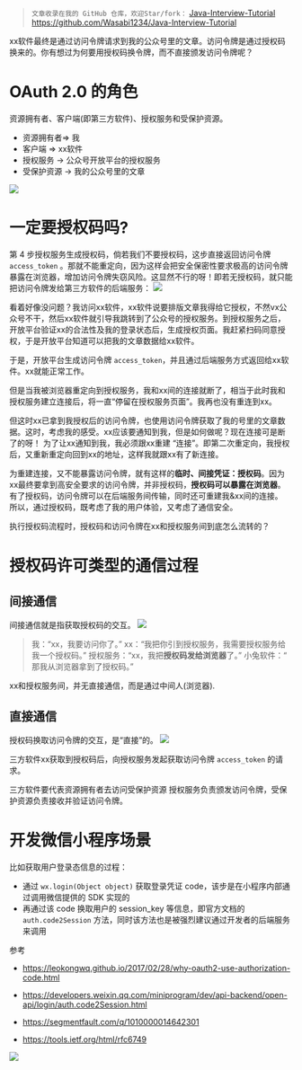 > `文章收录在我的 GitHub 仓库，欢迎Star/fork：`
> [Java-Interview-Tutorial](https://github.com/Wasabi1234/Java-Interview-Tutorial)
> https://github.com/Wasabi1234/Java-Interview-Tutorial

xx软件最终是通过访问令牌请求到我的公众号里的文章。访问令牌是通过授权码换来的。你有想过为何要用授权码换令牌，而不直接颁发访问令牌呢？

# OAuth 2.0 的角色
资源拥有者、客户端(即第三方软件)、授权服务和受保护资源。

- 资源拥有者=> 我
- 客户端 => xx软件
- 授权服务 -> 公众号开放平台的授权服务
- 受保护资源 -> 我的公众号里的文章


![](https://img-blog.csdnimg.cn/20201018001849588.png?x-oss-process=image/watermark,type_ZmFuZ3poZW5naGVpdGk,shadow_10,text_SmF2YUVkZ2U=,size_1,color_FFFFFF,t_70#pic_center)


# 一定要授权码吗?

第 4 步授权服务生成授权码，倘若我们不要授权码，这步直接返回访问令牌`access_token` 。那就不能重定向，因为这样会把安全保密性要求极高的访问令牌暴露在浏览器，增加访问令牌失窃风险。这显然不行的呀！即若无授权码，就只能把访问令牌发给第三方软件的后端服务：
![](https://img-blog.csdnimg.cn/20201018005205945.png?x-oss-process=image/watermark,type_ZmFuZ3poZW5naGVpdGk,shadow_10,text_SmF2YUVkZ2U=,size_1,color_FFFFFF,t_70#pic_center)

看着好像没问题？我访问xx软件，xx软件说要排版文章我得给它授权，不然vx公众号不干，然后xx软件就引导我跳转到了公众号的授权服务。到授权服务之后，开放平台验证xx的合法性及我的登录状态后，生成授权页面。我赶紧扫码同意授权，于是开放平台知道可以把我的文章数据给xx软件。

于是，开放平台生成访问令牌 `access_token`，并且通过后端服务方式返回给xx软件。xx就能正常工作。

但是当我被浏览器重定向到授权服务，我和xx间的连接就断了，相当于此时我和授权服务建立连接后，将一直“停留在授权服务页面”。我再也没有重连到xx。

但这时xx已拿到我授权后的访问令牌，也使用访问令牌获取了我的号里的文章数据。这时，考虑我的感受。xx应该要通知到我，但是如何做呢？现在连接可是断了的呀！
为了让xx通知到我，我必须跟xx重建 “连接”。即第二次重定向，我授权后，又重新重定向回到xx的地址，这样我就跟xx有了新连接。


为重建连接，又不能暴露访问令牌，就有这样的**临时、间接凭证：授权码**。因为xx最终要拿到高安全要求的访问令牌，并非授权码，**授权码可以暴露在浏览器**。
有了授权码，访问令牌可以在后端服务间传输，同时还可重建我&xx间的连接。
所以，通过授权码，既考虑了我的用户体验，又考虑了通信安全。

执行授权码流程时，授权码和访问令牌在xx和授权服务间到底怎么流转的？

# 授权码许可类型的通信过程

## 间接通信
间接通信就是指获取授权码的交互。
![](https://img-blog.csdnimg.cn/20201018044054921.png?x-oss-process=image/watermark,type_ZmFuZ3poZW5naGVpdGk,shadow_10,text_SmF2YUVkZ2U=,size_1,color_FFFFFF,t_70#pic_center)

> 我：“xx，我要访问你了。”
xx：“我把你引到授权服务，我需要授权服务给我一个授权码。”
授权服务：“xx，我把**授权码发给浏览器**了。”
小兔软件：“ 那我从浏览器拿到了授权码。”

xx和授权服务间，并无直接通信，而是通过中间人(浏览器).

## 直接通信
授权码换取访问令牌的交互，是“直接”的。
![](https://img-blog.csdnimg.cn/20201018044618552.png?x-oss-process=image/watermark,type_ZmFuZ3poZW5naGVpdGk,shadow_10,text_SmF2YUVkZ2U=,size_1,color_FFFFFF,t_70#pic_center)

三方软件xx获取到授权码后，向授权服务发起获取访问令牌 `access_token` 的请求。

三方软件要代表资源拥有者去访问受保护资源
授权服务负责颁发访问令牌，受保护资源负责接收并验证访问令牌。

# 开发微信小程序场景
比如获取用户登录态信息的过程：
- 通过 `wx.login(Object object)` 获取登录凭证 code，该步是在小程序内部通过调用微信提供的 SDK 实现的
- 再通过该 code 换取用户的 session_key 等信息，即官方文档的 `auth.code2Session` 方法，同时该方法也是被强烈建议通过开发者的后端服务来调用

参考
- https://leokongwq.github.io/2017/02/28/why-oauth2-use-authorization-code.html


- https://developers.weixin.qq.com/miniprogram/dev/api-backend/open-api/login/auth.code2Session.html


- https://segmentfault.com/q/1010000014642301


- https://tools.ietf.org/html/rfc6749


![](https://img-blog.csdnimg.cn/20200825235213822.png?x-oss-process=image/watermark,type_ZmFuZ3poZW5naGVpdGk,shadow_10,text_SmF2YUVkZ2U=,size_1,color_FFFFFF,t_70#pic_center)